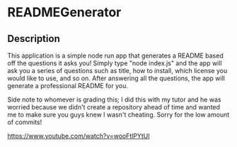 # READMEGenerator

## Description
This application is a simple node run app that generates a README based off the questions it asks you! Simply type "node index.js" and the app will ask you a series of questions such as title, how to install, which license you would like to use, and so on. After answering all the questions, the app will generate a professional README for you.

Side note to whomever is grading this; I did this with my tutor and he was worried because we didn't create a repository ahead of time and wanted me to make sure you guys knew I wasn't cheating. Sorry for the low amount of commits!

https://www.youtube.com/watch?v=wooFtlPYtUI
